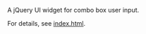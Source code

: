 A jQuery UI widget for combo box user input.

For details, see [index.html](http://peltztours.com/widgets/combobox/).